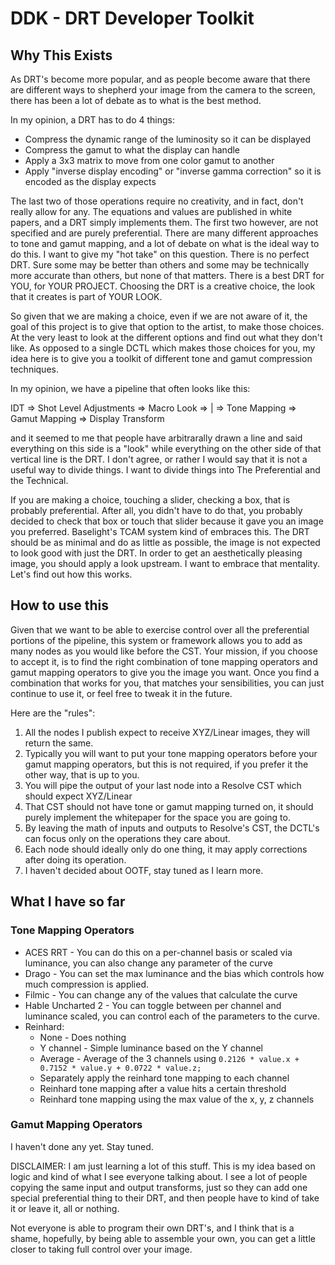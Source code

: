 # DDK - DRT Developer Toolkit

## Why This Exists

As DRT's become more popular, and as people become aware that there are different ways to shepherd your image from the camera to the screen, there has been a lot of debate as to what is the best method.

In my opinion, a DRT has to do 4 things:

- Compress the dynamic range of the luminosity so it can be displayed
- Compress the gamut to what the display can handle
- Apply a 3x3 matrix to move from one color gamut to another
- Apply "inverse display encoding" or "inverse gamma correction" so it is encoded as the display expects

The last two of those operations require no creativity, and in fact, don't really allow for any. The equations and values are published in white papers, and a DRT simply implements them. The first two however, are not specified and are purely preferential. There are many different approaches to tone and gamut mapping, and a lot of debate on what is the ideal way to do this. I want to give my "hot take" on this question. There is no perfect DRT. Sure some may be better than others and some may be technically more accurate than others, but none of that matters. There is a best DRT for YOU, for YOUR PROJECT. Choosing the DRT is a creative choice, the look that it creates is part of YOUR LOOK.

So given that we are making a choice, even if we are not aware of it, the goal of this project is to give that option to the artist, to make those choices. At the very least to look at the different options and find out what they don't like. As opposed to a single DCTL which makes those choices for you, my idea here is to give you a toolkit of different tone and gamut compression techniques.

In my opinion, we have a pipeline that often looks like this:

IDT => Shot Level Adjustments => Macro Look => | => Tone Mapping => Gamut Mapping => Display Transform

and it seemed to me that people have arbitrarally drawn a line and said everything on this side is a "look" while everything on the other side of that vertical line is the DRT. I don't agree, or rather I would say that it is not a useful way to divide things. I want to divide things into The Preferential and the Technical.

If you are making a choice, touching a slider, checking a box, that is probably preferential. After all, you didn't have to do that, you probably decided to check that box or touch that slider because it gave you an image you preferred. Baselight's TCAM system kind of embraces this. The DRT should be as minimal and do as little as possible, the image is not expected to look good with just the DRT. In order to get an aesthetically pleasing image, you should apply a look upstream. I want to embrace that mentality. Let's find out how this works.

## How to use this

Given that we want to be able to exercise control over all the preferential portions of the pipeline, this system or framework allows you to add as many nodes as you would like before the CST. Your mission, if you choose to accept it, is to find the right combination of tone mapping operators and gamut mapping operators to give you the image you want. Once you find a combination that works for you, that matches your sensibilities, you can just continue to use it, or feel free to tweak it in the future.

Here are the "rules":

1. All the nodes I publish expect to receive XYZ/Linear images, they will return the same.
2. Typically you will want to put your tone mapping operators before your gamut mapping operators, but this is not required, if you prefer it the other way, that is up to you.
3. You will pipe the output of your last node into a Resolve CST which should expect XYZ/Linear
4. That CST should not have tone or gamut mapping turned on, it should purely implement the whitepaper for the space you are going to.
5. By leaving the math of inputs and outputs to Resolve's CST, the DCTL's can focus only on the operations they care about.
6. Each node should ideally only do one thing, it may apply corrections after doing its operation.
7. I haven't decided about OOTF, stay tuned as I learn more.

## What I have so far

### Tone Mapping Operators

- ACES RRT - You can do this on a per-channel basis or scaled via luminance, you can also change any parameter of the curve
- Drago - You can set the max luminance and the bias which controls how much compression is applied.
- Filmic - You can change any of the values that calculate the curve
- Hable Uncharted 2 - You can toggle between per channel and luminance scaled, you can control each of the parameters to the curve.
- Reinhard:
  - None - Does nothing
  - Y channel - Simple luminance based on the Y channel
  - Average - Average of the 3 channels using `0.2126 * value.x + 0.7152 * value.y + 0.0722 * value.z;`
  - Separately apply the reinhard tone mapping to each channel
  - Reinhard tone mapping after a value hits a certain threshold
  - Reinhard tone mapping using the max value of the x, y, z channels

### Gamut Mapping Operators

I haven't done any yet. Stay tuned.

DISCLAIMER:
I am just learning a lot of this stuff. This is my idea based on logic and kind of what I see everyone talking about. I see a lot of people copying the same input and output transforms, just so they can add one special preferential thing to their DRT, and then people have to kind of take it or leave it, all or nothing.

Not everyone is able to program their own DRT's, and I think that is a shame, hopefully, by being able to assemble your own, you can get a little closer to taking full control over your image.
